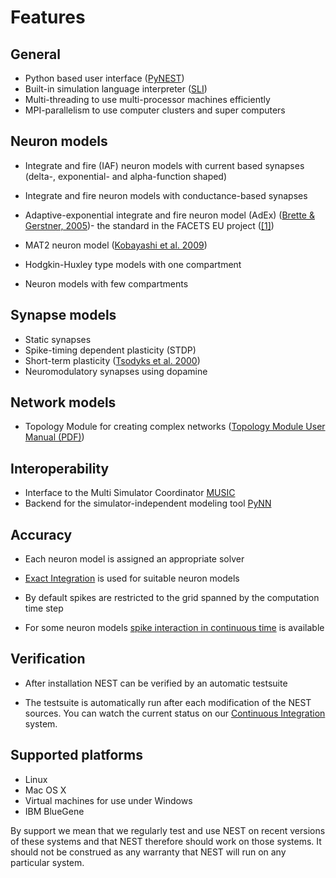 # Features

## General

-   Python based user interface ([PyNEST](introduction-to-pynest.md ))
-   Built-in simulation language interpreter ([SLI](an-introduction-to-sli.md "An Introduction to SLI"))
-   Multi-threading to use multi-processor machines efficiently
-   MPI-parallelism to use computer clusters and super computers

## Neuron models

-   Integrate and fire (IAF) neuron models with current based synapses (delta-,
    exponential- and alpha-function shaped)

-   Integrate and fire neuron models with conductance-based synapses

-   Adaptive-exponential integrate and fire neuron model (AdEx)
    ([Brette & Gerstner, 2005](http://jn.physiology.org/cgi/content/abstract/94/5/3637))-
    the standard in the FACETS EU project ([[1]](http://facets.kip.uni-heidelberg.de/))

-   MAT2 neuron model ([Kobayashi et al. 2009](http://www.frontiersin.org/computational_neuroscience/10.3389/neuro.10/009.2009/abstract))

-   Hodgkin-Huxley type models with one compartment

-   Neuron models with few compartments

## Synapse models

-   Static synapses
-   Spike-timing dependent plasticity (STDP)
-   Short-term plasticity ([Tsodyks et al. 2000](http://neuro.cjb.net/cgi/content/abstract/20/1/RC50))
-   Neuromodulatory synapses using dopamine

## Network models

-   Topology Module for creating complex networks ([Topology Module User Manual (PDF)](http://www.nest-simulator.org/wp-content/uploads/2014/12/NESTTopologyUserManual.pdf "NESTTopologyUserManual.pdf"))

## Interoperability

-   Interface to the Multi Simulator Coordinator [MUSIC](using-nest-with-music.md "Using NEST with MUSIC")
-   Backend for the simulator-independent modeling tool [PyNN](http://neuralensemble.org/trac/PyNN/)

## Accuracy

-   Each neuron model is assigned an appropriate solver

-   [Exact Integration](http://www.springerlink.com/content/08legf57tjkc6nj0/)
    is used for suitable neuron models

-   By default spikes are restricted to the grid spanned by the computation time
    step

-   For some neuron models [spike interaction in continuous time](simulations-with-precise-spike-times-md "spike interaction in continuous time")
    is available

## Verification

-   After installation NEST can be verified by an automatic testsuite

-   The testsuite is automatically run after each modification of the NEST
    sources. You can watch the current status on our [Continuous Integration](continuous-integration.md "Continuous Integration") system.

## Supported platforms

-   Linux
-   Mac OS X
-   Virtual machines for use under Windows
-   IBM BlueGene

By support we mean that we regularly test and use NEST on recent versions of
these systems and that NEST therefore should work on those systems. It should
not be construed as any warranty that NEST will run on any particular system.

